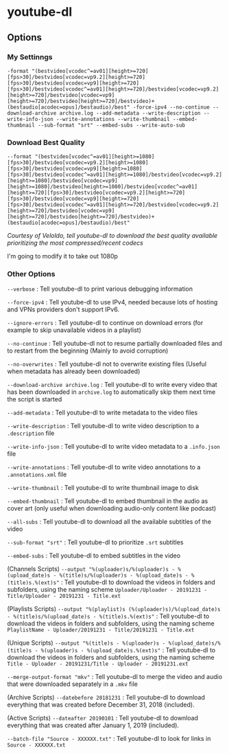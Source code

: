 # youtube-dl

## Options

### My Settinngs

```shell
-format "(bestvideo[vcodec^=av01][height>=720][fps>30]/bestvideo[vcodec=vp9.2][height>=720][fps>30]/bestvideo[vcodec=vp9][height>=720][fps>30]/bestvideo[vcodec^=av01][height>=720]/bestvideo[vcodec=vp9.2][height>=720]/bestvideo[vcodec=vp9][height>=720]/bestvideo[height>=720]/bestvideo)+(bestaudio[acodec=opus]/bestaudio)/best" -force-ipv4 --no-continue --download-archive archive.log --add-metadata --write-description --write-info-json --write-annotations --write-thumbnail --embed-thumbnail --sub-format "srt" --embed-subs --write-auto-sub
```

### Download Best Quality

```shell
--format "(bestvideo[vcodec^=av01][height>=1080][fps>30]/bestvideo[vcodec=vp9.2][height>=1080][fps>30]/bestvideo[vcodec=vp9][height>=1080][fps>30]/bestvideo[vcodec^=av01][height>=1080]/bestvideo[vcodec=vp9.2][height>=1080]/bestvideo[vcodec=vp9][height>=1080]/bestvideo[height>=1080]/bestvideo[vcodec^=av01][height>=720][fps>30]/bestvideo[vcodec=vp9.2][height>=720][fps>30]/bestvideo[vcodec=vp9][height>=720][fps>30]/bestvideo[vcodec^=av01][height>=720]/bestvideo[vcodec=vp9.2][height>=720]/bestvideo[vcodec=vp9][height>=720]/bestvideo[height>=720]/bestvideo)+(bestaudio[acodec=opus]/bestaudio)/best"
```
_Courtesy of Veloldo, tell youtube-dl to download the best quality available prioritizing the most compressed/recent codecs_

I'm going to modify it to take out 1080p

### Other Options

`--verbose` : Tell youtube\-dl to print various debugging information

`--force-ipv4` : Tell youtube\-dl to use IPv4, needed because lots of hosting and VPNs providers don't support IPv6.

`--ignore-errors` : Tell youtube\-dl to continue on download errors (for example to skip unavailable videos in a playlist)

`--no-continue` : Tell youtube\-dl not to resume partially downloaded files and to restart from the beginning (Mainly to avoid corruption)

`--no-overwrites` : Tell youtube\-dl not to overwrite existing files (Useful when metadata has already been downloaded)

`--download-archive archive.log` : Tell youtube\-dl to write every video that has been downloaded in `archive.log` to automatically skip them next time the script is started

`--add-metadata` : Tell youtube\-dl to write metadata to the video files

`--write-description` : Tell youtube\-dl to write video description to a `.description` file

`--write-info-json` : Tell youtube\-dl to write video metadata to a `.info.json` file

`--write-annotations` : Tell youtube\-dl to write video annotations to a `.annotations.xml` file

`--write-thumbnail` : Tell youtube\-dl to write thumbnail image to disk

`--embed-thumbnail` : Tell youtube\-dl to embed thumbnail in the audio as cover art (only useful when downloading audio\-only content like podcast)

`--all-subs` : Tell youtube\-dl to download all the available subtitles of the video

`--sub-format "srt"` : Tell youtube\-dl to prioritize `.srt` subtitles

`--embed-subs` : Tell youtube\-dl to embed subtitles in the video

(Channels Scripts) `--output "%(uploader)s/%(uploader)s - %(upload_date)s - %(title)s/%(uploader)s - %(upload_date)s - %(title)s.%(ext)s"` : Tell youtube\-dl to download the videos in folders and subfolders, using the naming scheme `Uploader/Uploader - 20191231 - Title/Uploader - 20191231 - Title.ext`

(Playlists Scripts) `--output "%(playlist)s (%(uploader)s)/%(upload_date)s - %(title)s/%(upload_date)s - %(title)s.%(ext)s"` : Tell youtube\-dl to download the videos in folders and subfolders, using the naming scheme `PlaylistName - Uploader/20191231 - Title/20191231 - Title.ext`

(Unique Scripts) `--output "%(title)s - %(uploader)s - %(upload_date)s/%(title)s - %(uploader)s - %(upload_date)s.%(ext)s"` : Tell youtube\-dl to download the videos in folders and subfolders, using the naming scheme `Title - Uploader - 20191231/Title - Uploader - 20191231.ext`

`--merge-output-format "mkv"` : Tell youtube\-dl to merge the video and audio that were downloaded separately in a `.mkv` file

(Archive Scripts) `--datebefore 20181231` : Tell youtube\-dl to download everything that was created before December 31, 2018 (included).

(Active Scripts) `--dateafter 20190101` : Tell youtube\-dl to download everything that was created after January 1, 2019 (included).

`--batch-file "Source - XXXXXX.txt"` : Tell youtube\-dl to look for links in `Source - XXXXXX.txt`
